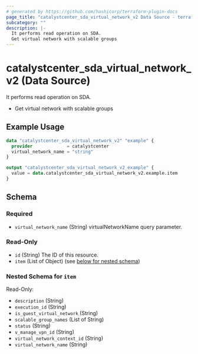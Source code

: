```yaml
---
# generated by https://github.com/hashicorp/terraform-plugin-docs
page_title: "catalystcenter_sda_virtual_network_v2 Data Source - terraform-provider-catalystcenter"
subcategory: ""
description: |-
  It performs read operation on SDA.
  Get virtual network with scalable groups
---
```


# catalystcenter_sda_virtual_network_v2 (Data Source)

It performs read operation on SDA.

- Get virtual network with scalable groups

## Example Usage

```terraform
data "catalystcenter_sda_virtual_network_v2" "example" {
  provider             = catalystcenter
  virtual_network_name = "string"
}

output "catalystcenter_sda_virtual_network_v2_example" {
  value = data.catalystcenter_sda_virtual_network_v2.example.item
}
```

<!-- schema generated by tfplugindocs -->
## Schema

### Required

- `virtual_network_name` (String) virtualNetworkName query parameter.

### Read-Only

- `id` (String) The ID of this resource.
- `item` (List of Object) (see [below for nested schema](#nestedatt--item))

<a id="nestedatt--item"></a>
### Nested Schema for `item`

Read-Only:

- `description` (String)
- `execution_id` (String)
- `is_guest_virtual_network` (String)
- `scalable_group_names` (List of String)
- `status` (String)
- `v_manage_vpn_id` (String)
- `virtual_network_context_id` (String)
- `virtual_network_name` (String)
